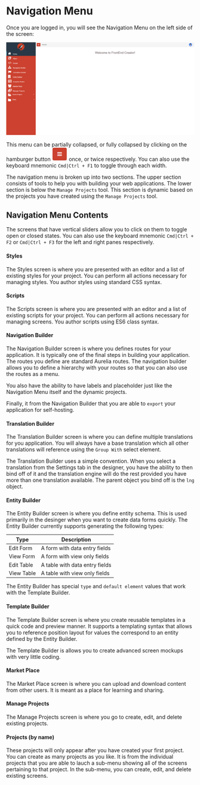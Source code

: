 # Navigation Menu

Once you are logged in, you will see the Navigation Menu on the left side of the screen:

![Home](../../assets/images/home-navigation-menu-full.png)

This menu can be partially collapsed, or fully collapsed by clicking on the hamburger button ![Home](../../assets/images/button-hamburger.png) once, or twice respectively. You can also use the keyboard mnemonic `Cmd|Ctrl + F1` to toggle through each width.

The navigation menu is broken up into two sections. The upper section consists of tools to help you with building your web applications. The lower section is below the `Manage Projects` tool. This section is dynamic based on the projects you have created using the `Manage Projects` tool.

## Navigation Menu Contents

The screens that have vertical sliders allow you to click on them to toggle open or closed states. You can also use the keyboard mnemonic `Cmd|Ctrl + F2` or  `Cmd|Ctrl + F3` for the left and right panes respectively.

#### Styles
The Styles screen is where you are presented with an editor and a list of existing styles for your project. You can perform all actions necessary for managing styles. You author styles using standard CSS syntax.

#### Scripts
The Scripts screen is where you are presented with an editor and a list of existing scripts for your project. You can perform all actions necessary for managing screens. You author scripts using ES6 class syntax.

#### Navigation Builder
The Navigation Builder screen is where you defines routes for your application. It is typically one of the final steps in building your application. The routes you define are standard Aurelia routes. The navigation builder allows you to define a hierarchy with your routes so that you can also use the routes as a menu.

You also have the ability to have labels and placeholder just like the Navigation Menu itself and the dynamic projects.

Finally, it from the Navigation Builder that you are able to `export` your application for self-hosting.

#### Translation Builder
The Translation Builder screen is where you can define multiple translations for you application. You will always have a base translation which all other translations will reference using the `Group With` select element. 

The Translation Builder uses a simple convention. When you select a translation from the Settings tab in the designer, you have the ability to then bind off of it and the translation engine will do the rest provided you have more than one translation available. The parent object you bind off is the `lng` object.

#### Entity Builder
The Entity Builder screen is where you define entity schema. This is used primarily in the desinger when you want to create data forms quickly. The Entity Builder currently supports generating the following types:

Type | Description
---- | -----------
Edit Form | A form with data entry fields
View Form | A form with view only fields
Edit Table | A table with data entry fields
View Table | A table with view only fields

The Entity Builder has special `type` and `default element` values that work with the Template Builder.

#### Template Builder
The Template Builder screen is where you create reusable templates in a quick code and preview manner. It supports a templating syntax that allows you to reference position layout for values the correspond to an entity defined by the Entity Builder. 

The Template Builder is allows you to create advanced screen mockups with very little coding.

#### Market Place
The Market Place screen is where you can upload and download content from other users. It is meant as a place for learning and sharing.

#### Manage Projects
The Manage Projects screen is where you go to create, edit, and delete existing projects.

#### Projects (by name)
These projects will only appear after you have created your first project. You can create as many projects as you like. It is from the individual projects that you are able to lauch a sub-menu showing all of the screens pertaining to that project. In the sub-menu, you can create, edit, and delete existing screens.

